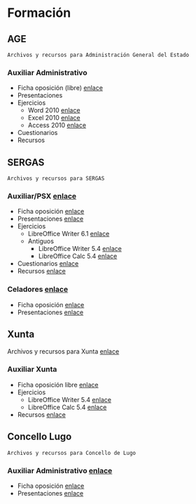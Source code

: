 # Formación

## AGE

`Archivos y recursos para Administración General del Estado`

### Auxiliar Administrativo

- Ficha oposición (libre) [enlace](http://bit.ly/2IEmIJT)
- Presentaciones
- Ejercicios
  - Word 2010 [enlace](http://bit.ly/2Mr3Azp)
  - Excel 2010 [enlace](http://bit.ly/2N7T0m6)
  - Access 2010 [enlace](http://bit.ly/2Nd0i87)
- Cuestionarios
- Recursos

## SERGAS

`Archivos y recursos para SERGAS`

### Auxiliar/PSX [enlace](https://github.com/juanpacb/formacion/tree/master/SERGAS/AUXILIAR%20-%20PSX)

- Ficha oposición [enlace](http://www.informateoposiciones.es/wp-content/uploads/2018/03/Sergas-personal-estatutario-C2_Auxiliar_2017_-1.pdf)
- Presentaciones [enlace](https://github.com/juanpacb/formacion/tree/master/SERGAS/AUXILIAR%20-%20PSX/PRESENTACIONES)
- Ejercicios
  - LibreOffice Writer 6.1 [enlace](http://bit.ly/2OKmXsD "Ejercicios de LibreOffice Writer 6.1")
  - Antiguos
    - LibreOffice Writer 5.4 [enlace](http://bit.ly/2NazvcN)
    - LibreOffice Calc 5.4 [enlace](http://bit.ly/2xfvhqn)
- Cuestionarios [enlace](https://github.com/juanpacb/formacion/blob/master/SERGAS/AUXILIAR%20-%20PSX/CUESTIONARIOS.md)
- Recursos [enlace](https://github.com/juanpacb/formacion/blob/master/SERGAS/AUXILIAR%20-%20PSX/RECURSOS.md)

### Celadores [enlace](https://github.com/juanpacb/formacion/tree/master/SERGAS/CELADORES)

- Ficha oposición [enlace](http://www.informateoposiciones.es/wp-content/uploads/2018/03/Sergas-personal-estatutario-Celador_2017.pdf)
- Presentaciones [enlace](https://github.com/juanpacb/formacion/tree/master/SERGAS/CELADORES/PRESENTACIONES)

## Xunta

Archivos y recursos para Xunta [enlace](https://github.com/juanpacb/formacion/tree/master/XUNTA)

### Auxiliar Xunta

- Ficha oposición libre [enlace](http://www.informateoposiciones.es/wp-content/uploads/2018/05/Xunta-funcionarios-c2-auxiliar-administrativo-libre_OPE2016_2017.pdf)
- Ejercicios
  - LibreOffice Writer 5.4 [enlace](http://bit.ly/2NazvcN)
  - LibreOffice Calc 5.4 [enlace](http://bit.ly/2xfvhqn)
- Recursos [enlace](https://github.com/juanpacb/formacion/blob/master/SERGAS/AUXILIAR%20-%20PSX/RECURSOS.md)

## Concello Lugo

`Archivos y recursos para Concello de Lugo`

### Auxiliar Administrativo [enlace](https://github.com/juanpacb/formacion/tree/master/CONCELLO%20LUGO)

- Ficha oposición [enlace](http://www.informateoposiciones.es/wp-content/uploads/2018/02/AUXILAR_ADMINISTRATIVO_CONCELLO-DE-LUGO-1.pdf)
- Presentaciones [enlace](https://github.com/juanpacb/formacion/tree/master/CONCELLO%20LUGO/PRESENTACIONES)
